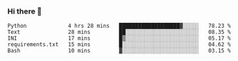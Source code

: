 ### Hi there 👋

<!--START_SECTION:waka-->
```text
Python             4 hrs 28 mins   ███████████████████▓░░░░░   78.23 % 
Text               28 mins         ██░░░░░░░░░░░░░░░░░░░░░░░   08.35 % 
INI                17 mins         █▒░░░░░░░░░░░░░░░░░░░░░░░   05.17 % 
requirements.txt   15 mins         █░░░░░░░░░░░░░░░░░░░░░░░░   04.62 % 
Bash               10 mins         ▓░░░░░░░░░░░░░░░░░░░░░░░░   03.15 % 
```
<!--END_SECTION:waka-->

<!--
**arlenxuzj/arlenxuzj** is a ✨ _special_ ✨ repository because its `README.md` (this file) appears on your GitHub profile.

Here are some ideas to get you started:

- 🔭 I’m currently working on ...
- 🌱 I’m currently learning ...
- 👯 I’m looking to collaborate on ...
- 🤔 I’m looking for help with ...
- 💬 Ask me about ...
- 📫 How to reach me: ...
- 😄 Pronouns: ...
- ⚡ Fun fact: ...
-->
